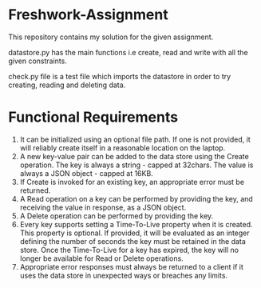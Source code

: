 # Freshwork-Assignment
This repository contains my solution for the given assignment.

datastore.py has the main functions i.e create, read and write with all the given constraints.

check.py file is a test file which imports the datastore in order to try creating, reading and deleting data.

<h1> Functional Requirements</h1>
<ol>
<li>It can be initialized using an optional file path. If one is not provided, it will reliably create itself in a reasonable location on the laptop.  </li>
<li>   A new key-value pair can be added to the data store using the Create operation. The key is always a string - capped at 32chars. The value is always a JSON object - capped at 16KB.  </li>
<li>  If Create is invoked for an existing key, an appropriate error must be returned.  </li>
<li>  A Read operation on a key can be performed by providing the key, and receiving the value in response, as a JSON object.  </li>
<li> A Delete operation can be performed by providing the key.  </li>
<li> Every key supports setting a Time-To-Live property when it is created. This property is optional. If provided, it will be evaluated as an integer defining the number of seconds the key must be retained in the data store. Once the Time-To-Live for a key has expired, the key will no longer be available for Read or Delete operations.  </li>
<li>  Appropriate error responses must always be returned to a client if it uses the data store in unexpected ways or breaches any limits.</li>
</ol>
